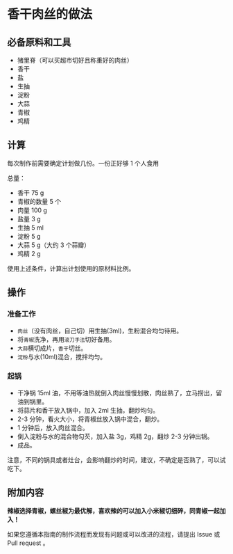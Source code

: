 # 香干肉丝的做法

## 必备原料和工具

* 猪里脊（可以买超市切好且称重好的肉丝）
* 香干
* 盐
* 生抽
* 淀粉
* 大蒜
* 青椒
* 鸡精

## 计算

每次制作前需要确定计划做几份。一份正好够 1 个人食用

总量：

* 香干 75 g
* 青椒的数量 5 个
* 肉量 100 g
* 盐量 3 g
* 生抽 5 ml
* 淀粉 5 g
* 大蒜 5 g（大约 3 个蒜瓣）
* 鸡精 2 g

使用上述条件，计算出计划使用的原材料比例。

## 操作

### 准备工作

* `肉丝`（没有肉丝，自己切）用生抽(3ml)，生粉混合均匀待用。
* 将`青椒`洗净，再用`滚刀手法`切好备用。
* `大蒜`横切成片，`香干`切丝。
* `淀粉`与水(10ml)混合，搅拌均匀。

### 起锅

* 干净锅 15ml 油，不用等油热就倒入肉丝慢慢划散，肉丝熟了，立马捞出，留油到锅里。
* 将蒜片和香干放入锅中，加入 2ml 生抽，翻炒均匀。
* 2-3 分钟，看火大小，将青椒丝放入锅中混合，翻炒。
* 1 分钟后，放入肉丝混合。
* 倒入淀粉与水的混合物勾芡，加入盐 3g，鸡精 2g，翻炒 2-3 分钟出锅。
* 成品。

注意，不同的锅具或者灶台，会影响翻炒的时间，建议，不确定是否熟了，可以试吃下。

## 附加内容

**辣椒选择青椒，螺丝椒为最优解，喜欢辣的可以加入小米椒切细碎，同青椒一起加入！**

如果您遵循本指南的制作流程而发现有问题或可以改进的流程，请提出 Issue 或 Pull request 。
